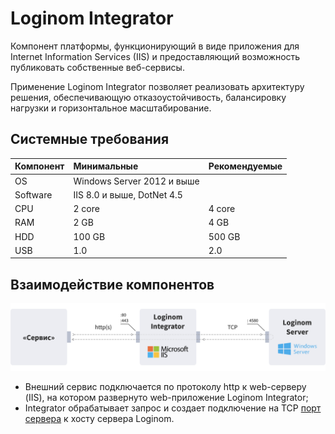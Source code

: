# Loginom Integrator

Компонент платформы, функционирующий в виде приложения для Internet Information Services (IIS) и предоставляющий возможность публиковать собственные веб-сервисы.

Применение Loginom Integrator позволяет реализовать архитектуру решения, обеспечивающую отказоустойчивость, балансировку нагрузки и горизонтальное масштабирование.

## Системные требования

| Компонент | Минимальные | Рекомендуемые |
|:--------- |:-------------|:------------- |
| OS | Windows Server 2012 и выше | |
| Software | IIS 8.0 и выше, DotNet 4.5 | |
| CPU | 2 core | 4 core |
| RAM | 2 GB | 4 GB |
| HDD | 100 GB | 500 GB |
| USB | 1.0 | 2.0 |

## Взаимодействие компонентов

![](../images/service.svg)

* Внешний сервис подключается по протоколу http к web-серверу (IIS), на котором развернуто web-приложение Loginom Integrator;
* Integrator обрабатывает запрос и создает подключение на TCP [порт сервера](../server/setup.md#parametry-loginom-server) к хосту сервера Loginom.